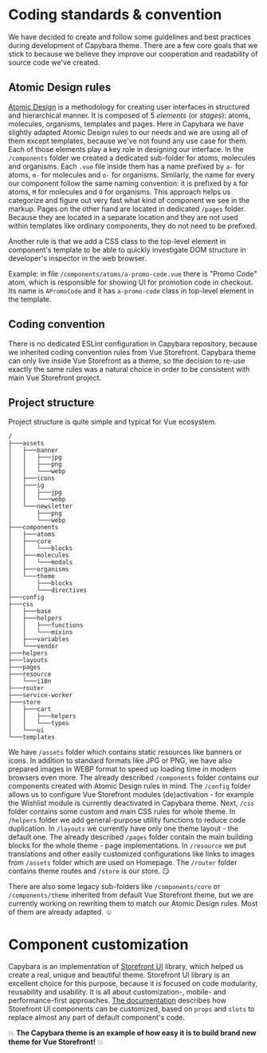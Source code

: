 # Coding standards & convention

We have decided to create and follow some guidelines and best practices during development of Capybara theme. There are a few core goals that we stick to because we believe they improve our cooperation and readability of source code we've created.

## Atomic Design rules

[Atomic Design](https://atomicdesign.bradfrost.com/) is a methodology for creating user interfaces in structured and hierarchical manner. It is composed of 5 *elements* (or *stages*): atoms, molecules, organisms, templates and pages. Here in Capybara we have slightly adapted Atomic Design rules to our needs and we are using all of them except templates, because we've not found any use case for them. Each of those elements play a key role in designing our interface. In the `/components` folder we created a dedicated sub-folder for atoms, molecules and organisms. Each `.vue` file inside them has a name prefixed by `a-` for atoms, `m-` for molecules and `o-` for organisms. Similarly, the name for every our component follow the same naming convention: it is prefixed by `A` for atoms, `M` for molecules and `O` for organisms. This approach helps us categorize and figure out very fast what kind of component we see in the markup. Pages on the other hand are located in dedicated `/pages` folder. Because they are located in a separate location and they are not used within templates like ordinary components, they do not need to be prefixed.

Another rule is that we add a CSS class to the top-level element in component's template to be able to quickly investigate DOM structure in developer's inspector in the web browser.

Example: in file `/components/atoms/a-promo-code.vue` there is "Promo Code" atom, which is responsible for showing UI for promotion code in checkout. Its name is `APromoCode` and it has `a-promo-code` class in top-level element in the template.

## Coding convention

There is no dedicated ESLint configuration in Capybara repository, because we inherited coding convention rules from Vue Storefront. Capybara theme can only live inside Vue Storefront as a theme, so the decision to re-use exactly the same rules was a natural choice in order to be consistent with main Vue Storefront project.

## Project structure

Project structure is quite simple and typical for Vue ecosystem.

```
/
├───assets
│   ├───banner
│   │   ├───jpg
│   │   ├───png
│   │   └───webp
│   ├───icons
│   ├───ig
│   │   ├───jpg
│   │   └───webp
│   └───newsletter
│       ├───png
│       └───webp
├───components
│   ├───atoms
│   ├───core
│   │   └───blocks
│   ├───molecules
│   │   └───modals
│   ├───organisms
│   └───theme
│       ├───blocks
│       └───directives
├───config
├───css
│   ├───base
│   ├───helpers
│   │   ├───functions
│   │   └───mixins
│   ├───variables
│   └───vendor
├───helpers
├───layouts
├───pages
├───resource
│   └───i18n
├───router
├───service-worker
├───store
│   ├───cart
│   │   ├───helpers
│   │   └───types
│   └───ui
└───templates
```

We have `/assets` folder which contains static resources like banners or icons. In addition to standard formats like JPG or PNG, we have also prepared images in WEBP format to speed up loading time in modern browsers even more. The already described `/components` folder contains our components created with Atomic Design rules in mind. The `/config` folder allows us to configure Vue Storefront modules (de)activation - for example the Wishlist module is currently deactivated in Capybara theme. Next, `/css` folder contains some custom and main CSS rules for whole theme. In `/helpers` folder we add general-purpose utility functions to reduce code duplication. In `/layouts` we currently have only one theme layout - the default one. The already described `/pages` folder contain the main building blocks for the whole theme - page implementations. In `/resource` we put translations and other easily customized configurations like links to images from `/assets` folder which are used on Homepage. The `/router` folder contains theme routes and `/store` is our store.  :smirk:

There are also some legacy sub-folders like `/components/core` or `/components/theme` inherited from default Vue Storefront theme, but we are currently working on rewriting them to match our Atomic Design rules. Most of them are already adapted.  :relaxed:

# Component customization

Capybara is an implementation of [Storefront UI](https://www.storefrontui.io/) library, which helped us create a real, unique and beautiful theme. Storefront UI library is an excellent choice for this purpose, because it is focused on code modularity, reusability and usability. It is all about customization-, mobile- and performance-first approaches. [The documentation](https://docs.storefrontui.io/customization.html) describes how Storefront UI components can be customized, based on `props` and `slots` to replace almost any part of default component's code.

:boom:  **The Capybara theme is an example of how easy it is to build brand new theme for Vue Storefront!**  :boom: